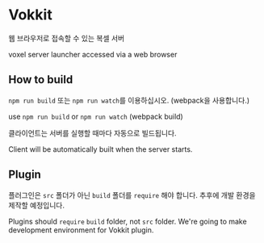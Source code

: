 # Vokkit
웹 브라우저로 접속할 수 있는 복셀 서버

voxel server launcher accessed via a web browser

## How to build
`npm run build` 또는 `npm run watch`를 이용하십시오. (webpack을 사용합니다.)

use `npm run build` or `npm run watch` (webpack build)

클라이언트는 서버를 실행할 때마다 자동으로 빌드됩니다.

Client will be automatically built when the server starts.

## Plugin
플러그인은 `src` 폴더가 아닌 `build` 폴더를 `require` 해야 합니다. 추후에 개발 환경을 제작할 예정입니다.

Plugins should `require` `build` folder, not `src` folder. We're going to make development environment for Vokkit plugin.
